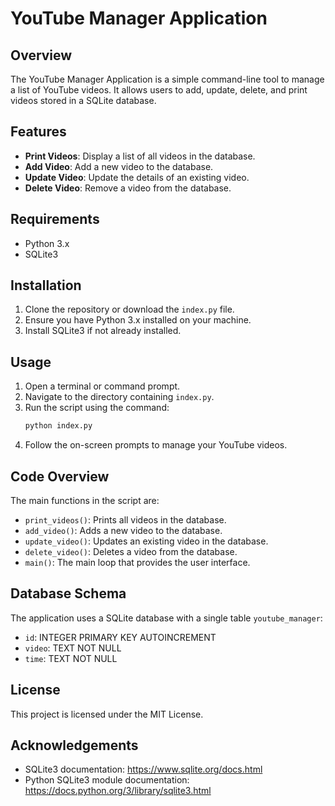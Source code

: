 # YouTube Manager Application

## Overview

The YouTube Manager Application is a simple command-line tool to manage a list of YouTube videos. It allows users to add, update, delete, and print videos stored in a SQLite database.

## Features

- **Print Videos**: Display a list of all videos in the database.
- **Add Video**: Add a new video to the database.
- **Update Video**: Update the details of an existing video.
- **Delete Video**: Remove a video from the database.

## Requirements

- Python 3.x
- SQLite3

## Installation

1. Clone the repository or download the `index.py` file.
2. Ensure you have Python 3.x installed on your machine.
3. Install SQLite3 if not already installed.

## Usage

1. Open a terminal or command prompt.
2. Navigate to the directory containing `index.py`.
3. Run the script using the command:
    ```sh
    python index.py
    ```
4. Follow the on-screen prompts to manage your YouTube videos.

## Code Overview

The main functions in the script are:

- `print_videos()`: Prints all videos in the database.
- `add_video()`: Adds a new video to the database.
- `update_video()`: Updates an existing video in the database.
- `delete_video()`: Deletes a video from the database.
- `main()`: The main loop that provides the user interface.

## Database Schema

The application uses a SQLite database with a single table `youtube_manager`:

- `id`: INTEGER PRIMARY KEY AUTOINCREMENT
- `video`: TEXT NOT NULL
- `time`: TEXT NOT NULL

## License

This project is licensed under the MIT License.

## Acknowledgements

- SQLite3 documentation: https://www.sqlite.org/docs.html
- Python SQLite3 module documentation: https://docs.python.org/3/library/sqlite3.html
